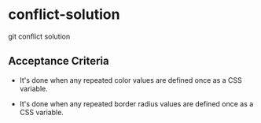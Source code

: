 # conflict-solution
git conflict solution

## Acceptance Criteria

* It's done when any repeated color values are defined once as a CSS variable.

* It's done when any repeated border radius values are defined once as a CSS variable.